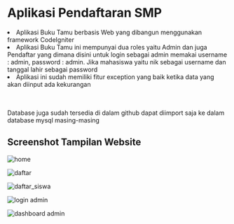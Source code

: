 # Aplikasi Pendaftaran SMP

<li>Aplikasi Buku Tamu berbasis Web yang dibangun menggunakan framework CodeIgniter</li>
<li>Aplikasi Buku Tamu ini mempunyai dua roles yaitu Admin dan juga Pendaftar yang dimana disini untuk login sebagai admin memakai username : admin, password : admin. Jika mahasiswa yaitu nik sebagai username dan tanggal lahir sebagai password</li>
<li>Aplikasi ini sudah memiliki fitur exception yang baik ketika data yang akan diinput ada kekurangan</li>

<br><br>
Database juga sudah tersedia di dalam github dapat diimport saja ke dalam database mysql masing-masing

## Screenshot Tampilan Website

![home](https://user-images.githubusercontent.com/101192495/177197822-216ce2d6-e430-4ab9-9127-6a78ddd1e100.png)

![daftar](https://user-images.githubusercontent.com/101192495/177197844-7654a2d4-b55f-4e5a-8101-35eb2b9c66b4.png)

![daftar_siswa](https://user-images.githubusercontent.com/101192495/177197937-048bbe92-60ee-4ca1-9257-f2100748d4cc.png)

![login admin](https://user-images.githubusercontent.com/101192495/177197853-b1cb72f5-c42b-4865-9822-4b68a8acc0ce.png)

![dashboard admin](https://user-images.githubusercontent.com/101192495/177197854-55d07c6a-ac79-4c05-a641-c13310681cfd.png)
